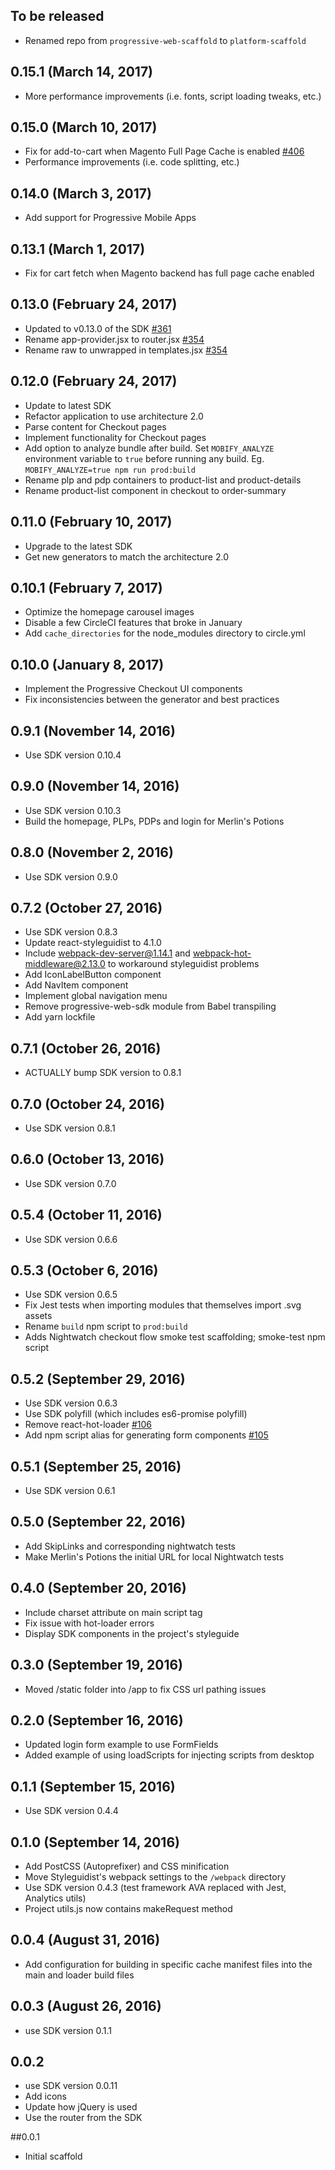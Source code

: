 ## To be released
- Renamed repo from `progressive-web-scaffold` to `platform-scaffold`

## 0.15.1 (March 14, 2017)
- More performance improvements (i.e. fonts, script loading tweaks, etc.)

## 0.15.0 (March 10, 2017)
- Fix for add-to-cart when Magento Full Page Cache is enabled [#406](https://github.com/mobify/progressive-web-scaffold/pull/406)
- Performance improvements (i.e. code splitting, etc.)

## 0.14.0 (March 3, 2017)
- Add support for Progressive Mobile Apps

## 0.13.1 (March 1, 2017)
- Fix for cart fetch when Magento backend has full page cache enabled

## 0.13.0 (February 24, 2017)
- Updated to v0.13.0 of the SDK [#361](https://github.com/mobify/progressive-web-scaffold/pull/361)
- Rename app-provider.jsx to router.jsx [#354](https://github.com/mobify/progressive-web-scaffold/pull/354)
- Rename raw to unwrapped in templates.jsx [#354](https://github.com/mobify/progressive-web-scaffold/pull/354)

## 0.12.0 (February 24, 2017)
- Update to latest SDK
- Refactor application to use architecture 2.0
- Parse content for Checkout pages
- Implement functionality for Checkout pages
- Add option to analyze bundle after build. Set `MOBIFY_ANALYZE` environment variable to `true` before running any build. Eg. `MOBIFY_ANALYZE=true npm run prod:build`
- Rename plp and pdp containers to product-list and product-details
- Rename product-list component in checkout to order-summary

## 0.11.0 (February 10, 2017)
- Upgrade to the latest SDK
- Get new generators to match the architecture 2.0

## 0.10.1 (February 7, 2017)
- Optimize the homepage carousel images
- Disable a few CircleCI features that broke in January
- Add `cache_directories` for the node_modules directory to circle.yml

## 0.10.0 (January 8, 2017)
- Implement the Progressive Checkout UI components
- Fix inconsistencies between the generator and best practices

## 0.9.1 (November 14, 2016)
- Use SDK version 0.10.4

## 0.9.0 (November 14, 2016)
- Use SDK version 0.10.3
- Build the homepage, PLPs, PDPs and login for Merlin's Potions

## 0.8.0 (November 2, 2016)
- Use SDK version 0.9.0

## 0.7.2 (October 27, 2016)
- Use SDK version 0.8.3
- Update react-styleguidist to 4.1.0
- Include webpack-dev-server@1.14.1 and webpack-hot-middleware@2.13.0 to workaround styleguidist problems
- Add IconLabelButton component
- Add NavItem component
- Implement global navigation menu
- Remove progressive-web-sdk module from Babel transpiling
- Add yarn lockfile

## 0.7.1 (October 26, 2016)
- ACTUALLY bump SDK version to 0.8.1

## 0.7.0 (October 24, 2016)
- Use SDK version 0.8.1

## 0.6.0 (October 13, 2016)
- Use SDK version 0.7.0

## 0.5.4 (October 11, 2016)
- Use SDK version 0.6.6

## 0.5.3 (October 6, 2016)
- Use SDK version 0.6.5
- Fix Jest tests when importing modules that themselves import .svg assets
- Rename `build` npm script to `prod:build`
- Adds Nightwatch checkout flow smoke test scaffolding; smoke-test npm script

## 0.5.2 (September 29, 2016)
- Use SDK version 0.6.3
- Use SDK polyfill (which includes es6-promise polyfill)
- Remove react-hot-loader [#106](https://github.com/mobify/progressive-web-scaffold/pull/106)
- Add npm script alias for generating form components [#105](https://github.com/mobify/progressive-web-scaffold/pull/105)

## 0.5.1 (September 25, 2016)
- Use SDK version 0.6.1

## 0.5.0 (September 22, 2016)
- Add SkipLinks and corresponding nightwatch tests
- Make Merlin's Potions the initial URL for local Nightwatch tests

## 0.4.0 (September 20, 2016)
- Include charset attribute on main script tag
- Fix issue with hot-loader errors
- Display SDK components in the project's styleguide

## 0.3.0 (September 19, 2016)
- Moved /static folder into /app to fix CSS url pathing issues

## 0.2.0 (September 16, 2016)
- Updated login form example to use FormFields
- Added example of using loadScripts for injecting scripts from desktop

## 0.1.1 (September 15, 2016)
- Use SDK version 0.4.4

## 0.1.0 (September 14, 2016)
- Add PostCSS (Autoprefixer) and CSS minification
- Move Styleguidist's webpack settings to the `/webpack` directory
- Use SDK version 0.4.3 (test framework AVA replaced with Jest, Analytics utils)
- Project utils.js now contains makeRequest method

## 0.0.4 (August 31, 2016)
- Add configuration for building in specific cache manifest files into the main
  and loader build files

## 0.0.3 (August 26, 2016)
- use SDK version 0.1.1

## 0.0.2
- use SDK version 0.0.11
- Add icons
- Update how jQuery is used
- Use the router from the SDK

##0.0.1
- Initial scaffold
